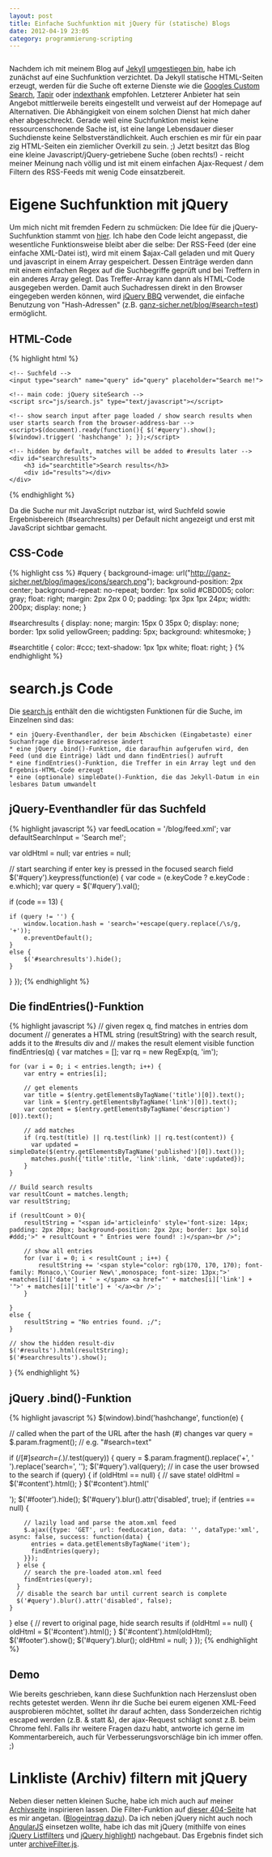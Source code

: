 ```yaml
---
layout: post
title: Einfache Suchfunktion mit jQuery für (statische) Blogs
date: 2012-04-19 23:05
category: programmierung-scripting
---
```

<img src="{{site.url}}/images/blog/old-edit-find.png" class="lefticon" alt="" />

Nachdem ich mit meinem Blog auf [Jekyll](http://jekyllrb.com/) <a href="{{site.url}}/blognews/Umstieg-von-Wordpress-nach-Jekyll/">umgestiegen bin</a>, habe ich zunächst auf eine Suchfunktion verzichtet. Da Jekyll statische HTML-Seiten erzeugt, werden für die Suche oft externe Dienste wie die [Googles Custom Search](https://developers.google.com/custom-search/v1/overview), [Tapir](http://tapirgo.com/) oder [indexthank](http://indextank.com/) empfohlen. Letzterer Anbieter hat sein Angebot mittlerweile bereits eingestellt und verweist auf der Homepage auf Alternativen. Die Abhängigkeit von einem solchen Dienst hat mich daher eher abgeschreckt. Gerade weil eine Suchfunktion meist keine ressourcenschonende Sache ist, ist eine lange Lebensdauer dieser Suchdienste keine Selbstverständlichkeit. Auch erschien es mir für ein paar zig HTML-Seiten ein ziemlicher Overkill zu sein. ;) 
Jetzt besitzt das Blog eine kleine Javascript/jQuery-getriebene Suche (oben rechts!) - reicht meiner Meinung nach völlig und ist mit einem einfachen Ajax-Request / dem Filtern des RSS-Feeds mit wenig Code einsatzbereit.<!--more-->

Eigene Suchfunktion mit jQuery
===============================
Um mich nicht mit fremden Federn zu schmücken: Die Idee für die jQuery-Suchfunktion stammt von [hier](http://joevennix.com/2011/05/25/How-I-Implement-Static-Site-Search.html). Ich habe den Code leicht angepasst, die wesentliche Funktionsweise bleibt aber die selbe: Der RSS-Feed (der eine einfache XML-Datei ist), wird mit einem $ajax-Call geladen und mit Query und javascript in einem Array gespeichert. Dessen Einträge werden dann mit einem einfachen Regex auf die Suchbegriffe geprüft und bei Treffern in ein anderes Array gelegt. Das Treffer-Array kann dann als HTML-Code ausgegeben werden. Damit auch Suchadressen direkt in den Browser eingegeben werden können, wird [jQuery BBQ](http://benalman.com/projects/jquery-bbq-plugin/) verwendet, die einfache Benutzung von "Hash-Adressen" (z.B. [ganz-sicher.net/blog/#search=test](http://ganz-sicher.net/blog/#search=test)) ermöglicht.

HTML-Code
---------

{% highlight html %}
	<script src="https://ajax.googleapis.com/ajax/libs/jquery/1.7.2/jquery.min.js" type="text/javascript"></script>
	<script src="https://raw.github.com/cowboy/jquery-bbq/v1.2.1/jquery.ba-bbq.min.js" type="text/javascript"></script>

	<!-- Suchfeld -->
	<input type="search" name="query" id="query" placeholder="Search me!">

	<!-- main code: jQuery siteSearch -->
	<script src="js/search.js" type="text/javascript"></script>

	<!-- show search input after page loaded / show search results when user starts search from the browser-address-bar -->
	<script>$(document).ready(function(){ $('#query').show(); $(window).trigger( 'hashchange' ); });</script>

	<!-- hidden by default, matches will be added to #results later -->
	<div id="searchresults">
		<h3 id="searchtitle">Search results</h3>
		<div id="results"></div>
	</div>	
{% endhighlight %}

Da die Suche nur mit JavaScript nutzbar ist, wird Suchfeld sowie Ergebnisbereich (#searchresults) per Default nicht angezeigt und erst mit JavaScript sichtbar gemacht.


CSS-Code
---------

{% highlight css %}
#query 
{
	background-image: url("http://ganz-sicher.net/blog/images/icons/search.png");
	background-position: 2px center;
	background-repeat: no-repeat;
	border: 1px solid #CBD0D5;
	color: gray;
	float: right;
	margin: 2px 2px 0 0;
	padding: 1px 3px 1px 24px;
	width: 200px;
	display: none;
}

#searchresults
{
	display: none;
	margin: 15px 0 35px 0;
	display: none;
	border: 1px solid yellowGreen;
	padding: 5px;
	background: whitesmoke;
}

#searchtitle
{
	color: #ccc;
	text-shadow: 1px 1px white;
	float: right;
}
{% endhighlight %}


search.js Code
==============

Die <a href="{{site.baseurl}}/js/search.js">search.js</a> enthält den die wichtigsten Funktionen für die Suche, im Einzelnen sind das: 

	* ein jQuery-Eventhandler, der beim Abschicken (Eingabetaste) einer Suchanfrage die Browseradresse ändert
	* eine jQuery .bind()-Funktion, die daraufhin aufgerufen wird, den Feed (und die Einträge) lädt und dann findEntries() aufruft
	* eine findEntries()-Funktion, die Treffer in ein Array legt und den Ergebnis-HTML-Code erzeugt
	* eine (optionale) simpleDate()-Funktion, die das Jekyll-Datum in ein lesbares Datum umwandelt

jQuery-Eventhandler für das Suchfeld
--------------------------------------
{% highlight javascript %}
var feedLocation = '/blog/feed.xml';
var defaultSearchInput = 'Search me!'; 

var oldHtml = null;
var entries = null;


// start searching if enter key is pressed in the focused search field
$('#query').keypress(function(e) {
  var code = (e.keyCode ? e.keyCode : e.which);
  var query = $('#query').val();

  if (code == 13) {
	  
	if (query != '') {
		window.location.hash = 'search='+escape(query.replace(/\s/g, '+'));
		e.preventDefault();
	}
	else {
		$('#searchresults').hide();
	}
  }
});
{% endhighlight %}

Die findEntries()-Funktion
---------------------------
{% highlight javascript %}
// given regex q, find matches in entries dom document
// generates a HTML string (resultString) with the search result, adds it to the #results div and
// makes the result element visible
function findEntries(q) {
	var matches = [];
	var rq = new RegExp(q, 'im');
  
	for (var i = 0; i < entries.length; i++) {
		var entry = entries[i];
		
		// get elements
		var title = $(entry.getElementsByTagName('title')[0]).text();
		var link = $(entry.getElementsByTagName('link')[0]).text();             
		var content = $(entry.getElementsByTagName('description')[0]).text();

		// add matches
		if (rq.test(title) || rq.test(link) || rq.test(content)) {
		  var updated = simpleDate($(entry.getElementsByTagName('published')[0]).text());
		  matches.push({'title':title, 'link':link, 'date':updated});
		}
	}
  
	// Build search results
	var resultCount = matches.length;
	var resultString;
  
	if (resultCount > 0){
		resultString = "<span id='articleinfo' style='font-size: 14px; padding: 2px 20px; background-position: 2px 2px; border: 1px solid #ddd;'>" + resultCount + " Entries were found! :)</span><br />";
		
		// show all entries
		for (var i = 0; i < resultCount ; i++) {	
			resultString += '<span style="color: rgb(170, 170, 170); font-family: Monaco,\'Courier New\',monospace; font-size: 13px;">' +matches[i]['date'] + ' » </span> <a href="' + matches[i]['link'] + '">' + matches[i]['title'] + '</a><br />';
		}
				
	}
	else {
		resultString = "No entries found. ;/";
	}
	
	// show the hidden result-div
	$('#results').html(resultString);
	$('#searchresults').show();

}
{% endhighlight %}

jQuery .bind()-Funktion
------------------------
{% highlight javascript %}
$(window).bind('hashchange', function(e) {
		
  // called when the part of the URL after the hash (#) changes
  var query = $.param.fragment();  // e.g. "#search=text"
  
  if (/[#]*search=(.*)/.test(query)) {
    query = $.param.fragment().replace('+', ' ').replace('search=', '');
    $('#query').val(query);  // in case the user browsed to the search
    if (query) {
      if (oldHtml == null) { // save state!
        oldHtml = $('#content').html(); 
      }
      $('#content').html('<div id="loader"></div>');
      $('#footer').hide();
      $('#query').blur().attr('disabled', true);
      if (entries == null) {

        // lazily load and parse the atom.xml feed
        $.ajax({type: 'GET', url: feedLocation, data: '', dataType:'xml', async: false, success: function(data) {
          entries = data.getElementsByTagName('item');
          findEntries(query);         
        }});
      } else { 
        // search the pre-loaded atom.xml feed
        findEntries(query);
      }
      // disable the search bar until current search is complete
      $('#query').blur().attr('disabled', false);
    }
  } else {
    // revert to original page, hide search results
    if (oldHtml == null) { 
      oldHtml = $('#content').html(); 
    }
    $('#content').html(oldHtml);
    $('#footer').show();
    $('#query').blur();
    oldHtml = null;
  }
});
{% endhighlight %}

Demo
----
Wie bereits geschrieben, kann diese Suchfunktion nach Herzenslust oben rechts getestet werden. Wenn ihr die Suche bei eurem eigenen XML-Feed ausprobieren möchtet, solltet ihr darauf achten, dass Sonderzeichen richtig escaped werden (z.B. &amp; statt &), der ajax-Request schlägt sonst z.B. beim Chrome fehl.
Falls ihr weitere Fragen dazu habt, antworte ich gerne im Kommentarbereich, auch für Verbesserungsvorschläge bin ich immer offen. ;)


Linkliste (Archiv) filtern mit jQuery
======================================
Neben dieser netten kleinen Suche, habe ich mich auch auf meiner <a href="{{site.baseurl}}/archive.html">Archivseite</a> inspirieren lassen. Die Filter-Funktion auf [dieser 404-Seite](http://edwardhotchkiss.com/404.html) hat es mir angetan. ([Blogeintrag dazu](http://edwardhotchkiss.com/blog/2012/03/11/jekyll-live-search-with-angular.js/)). Da ich neben jQuery nicht auch noch [AngularJS](http://angularjs.org/) einsetzen wollte, habe ich das mit jQuery (mithilfe von eines [jQuery Listfilters](http://johannburkard.de/blog/programming/javascript/highlight-javascript-text-higlighting-jquery-plugin.html) und [jQuery highlight](http://johannburkard.de/blog/programming/javascript/highlight-javascript-text-higlighting-jquery-plugin.html)) nachgebaut. Das Ergebnis findet sich unter <a href="{{site.baseurl}}/js/archiveFilter.js">archiveFilter.js</a>.
